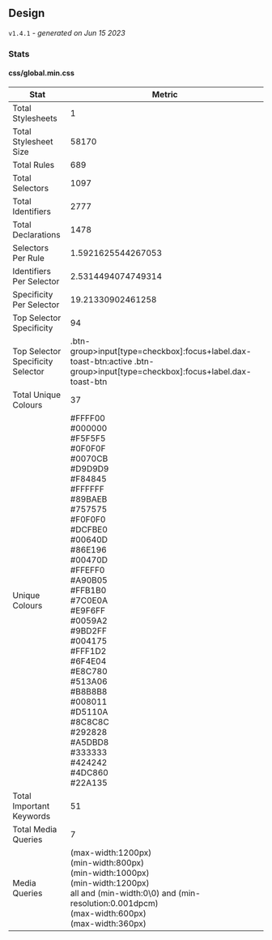 ## Design
`v1.4.1` - *generated on Jun 15 2023*
### Stats
#### css/global.min.css
|Stat|Metric|
|---|---|
|Total Stylesheets|1|
|Total Stylesheet Size|58170|
|Total Rules|689|
|Total Selectors|1097|
|Total Identifiers|2777|
|Total Declarations|1478|
|Selectors Per Rule|1.5921625544267053|
|Identifiers Per Selector|2.5314494074749314|
|Specificity Per Selector|19.21330902461258|
|Top Selector Specificity|94|
|Top Selector Specificity Selector|.btn-group>input[type=checkbox]:focus+label.dax-toast-btn:active .btn-group>input[type=checkbox]:focus+label.dax-toast-btn|
|Total Unique Colours|37|
|Unique Colours|#FFFF00<br/>#000000<br/>#F5F5F5<br/>#0F0F0F<br/>#0070CB<br/>#D9D9D9<br/>#F84845<br/>#FFFFFF<br/>#89BAEB<br/>#757575<br/>#F0F0F0<br/>#DCFBE0<br/>#00640D<br/>#86E196<br/>#00470D<br/>#FFEFF0<br/>#A90B05<br/>#FFB1B0<br/>#7C0E0A<br/>#E9F6FF<br/>#0059A2<br/>#9BD2FF<br/>#004175<br/>#FFF1D2<br/>#6F4E04<br/>#E8C780<br/>#513A06<br/>#B8B8B8<br/>#008011<br/>#D5110A<br/>#8C8C8C<br/>#292828<br/>#A5DBD8<br/>#333333<br/>#424242<br/>#4DC860<br/>#22A135|
|Total Important Keywords|51|
|Total Media Queries|7|
|Media Queries|(max-width:1200px)<br/>(min-width:800px)<br/>(min-width:1000px)<br/>(min-width:1200px)<br/>all and (min-width:0\0) and (min-resolution:0.001dpcm)<br/>(max-width:600px)<br/>(max-width:360px)|
